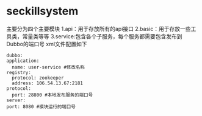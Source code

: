 # seckillsystem
主要分为四个主要模块
1.api：用于存放所有的api接口
2.basic：用于存放一些工具类，常量类等等
3.service:包含各个子服务，每个服务都需要包含发布到Dubbo的端口号
  xml文件配置如下
  ~~~
  dubbo:
  application:
    name: user-service #修改名称
  registry:
    protocol: zookeeper
    address: 106.54.13.67:2181
  protocol:
    port: 28800 #本地发布服务的端口号
server:
  port: 8080 #模块运行的端口号
  ~~~
